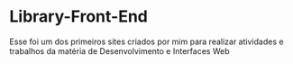 # Library-Front-End
Esse foi um dos primeiros sites criados por mim para realizar atividades e trabalhos da matéria de Desenvolvimento e Interfaces Web
